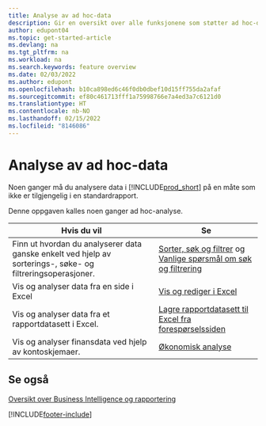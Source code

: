 ```yaml
---
title: Analyse av ad hoc-data
description: Gir en oversikt over alle funksjonene som støtter ad hoc-dataanalyseoppgaver i Business Central-produktet.
author: edupont04
ms.topic: get-started-article
ms.devlang: na
ms.tgt_pltfrm: na
ms.workload: na
ms.search.keywords: feature overview
ms.date: 02/03/2022
ms.author: edupont
ms.openlocfilehash: b10ca898ed6c46f0db0dbef10d15ff755da2afaf
ms.sourcegitcommit: ef80c461713fff1a75998766e7a4ed3a7c6121d0
ms.translationtype: HT
ms.contentlocale: nb-NO
ms.lasthandoff: 02/15/2022
ms.locfileid: "8146086"
---
```

# <a name="ad-hoc-data-analysis"></a>Analyse av ad hoc-data

Noen ganger må du analysere data i [!INCLUDE[prod_short](includes/prod_short.md)] på en måte som ikke er tilgjengelig i en standardrapport.

Denne oppgaven kalles noen ganger ad hoc-analyse. 

| Hvis du vil | Se |
| --- | --- |
| Finn ut hvordan du analyserer data ganske enkelt ved hjelp av sorterings-, søke- og filtreringsoperasjoner. | [Sorter, søk og filtrer](ui-enter-criteria-filters.md) og [Vanlige spørsmål om søk og filtrering](ui-search-filter-faq.yml) |
| Vis og analyser data fra en side i Excel | [Vis og rediger i Excel](across-work-with-excel.md) |
| Vis og analyser data fra et rapportdatasett i Excel. | [Lagre rapportdatasett til Excel fra forespørselssiden](/dynamics365-release-plan/2021wave1/smb/dynamics365-business-central/save-report-dataset-excel-request-page) |
| Vis og analyser finansdata ved hjelp av kontoskjemaer. | [Økonomisk analyse](bi.md) |

## <a name="see-also"></a>Se også

[Oversikt over Business Intelligence og rapportering](ui-work-report.md)


[!INCLUDE[footer-include](includes/footer-banner.md)]